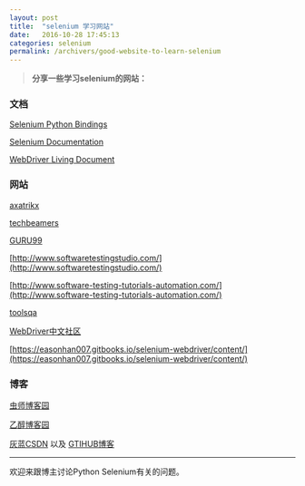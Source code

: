 ```yaml
---
layout: post
title:  "selenium 学习网站"
date:   2016-10-28 17:45:13
categories: selenium
permalink: /archivers/good-website-to-learn-selenium
---
```


> **分享一些学习selenium的网站：**

### 文档

[Selenium Python Bindings](http://selenium-python.readthedocs.io/index.html)

[Selenium Documentation](https://seleniumhq.github.io/selenium/docs/api/py/api.html)

[WebDriver Living Document](https://www.w3.org/TR/webdriver/)


### 网站

[axatrikx](http://axatrikx.com/)

[techbeamers](http://www.techbeamers.com/)

[GURU99](http://www.guru99.com/software-testing.html)

[http://www.softwaretestingstudio.com/](http://www.softwaretestingstudio.com/)

[http://www.software-testing-tutorials-automation.com/](http://www.software-testing-tutorials-automation.com/)

[toolsqa](http://toolsqa.com/)

[WebDriver中文社区](http://www.webdriver.org/nav2/)

[https://easonhan007.gitbooks.io/selenium-webdriver/content/](https://easonhan007.gitbooks.io/selenium-webdriver/content/)

### 博客

[虫师博客园](http://www.cnblogs.com/fnng/)

[乙醇博客园](http://www.cnblogs.com/nbkhic/)

[灰蓝CSDN](http://blog.csdn.net/huilan_same) 以及 [GTIHUB博客](https://huilansame.github.io/)



*****


欢迎来跟博主讨论Python Selenium有关的问题。
